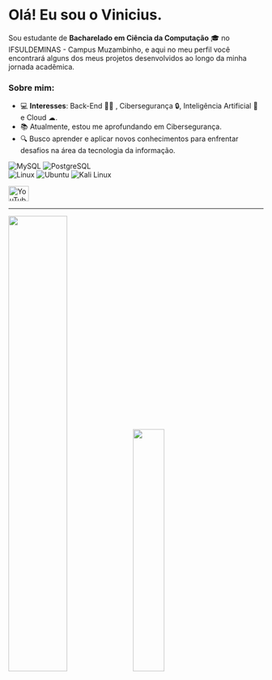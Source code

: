 # Olá! Eu sou o Vinicius.

Sou estudante de **Bacharelado em Ciência da Computação** 🎓 no IFSULDEMINAS - Campus Muzambinho, e aqui no meu perfil você encontrará alguns dos meus projetos desenvolvidos ao longo da minha jornada acadêmica.

### Sobre mim:
- 💻 **Interesses**: Back-End 👨‍💻 , Cibersegurança 🔒, Inteligência Artificial 🤖 e Cloud ☁.
- 📚 Atualmente, estou me aprofundando em Cibersegurança.
- 🔍 Busco aprender e aplicar novos conhecimentos para enfrentar desafios na área da tecnologia da informação.

<div>
  <img src="https://img.shields.io/badge/-MySQL-4479A1?style=flat-square&logo=mysql&logoColor=white" alt="MySQL" />
  <img src="https://img.shields.io/badge/-PostgreSQL-4169E1?style=flat-square&logo=postgresql&logoColor=white" alt="PostgreSQL" />
</div>

<div>
  <img src="https://img.shields.io/badge/-Linux-FCC624?style=flat-square&logo=linux&logoColor=black" alt="Linux" />
  <img src="https://img.shields.io/badge/-Ubuntu-E95420?style=flat-square&logo=ubuntu&logoColor=white" alt="Ubuntu" />
  <img src="https://img.shields.io/badge/-Kali%20Linux-557C92?style=flat-square&logo=kali-linux&logoColor=white" alt="Kali Linux" />
</div>
<p>
  <a href="https://youtube.com/@viniciuslima384f?si=t1pY2vIhrUSQbm5N" target="blank">
    <img
      align="center"
      src="https://raw.githubusercontent.com/rahuldkjain/github-profile-readme-generator/master/src/images/icons/Social/youtube.svg"
      alt="YouTube"
      height="30"
      width="40"
    />
  </a>
</p>

---

<div align="left">
  <img src="https://github-readme-stats.vercel.app/api?username=ViniciusH97&show_icons=true&theme=dark" width="48%" />
  <img src="https://github-readme-stats.vercel.app/api/top-langs?username=viniciush97&show_icons=true&locale=en&layout=compact&theme=dark" width="35%" />
</div>

